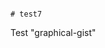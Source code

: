                                                                                                                                                                                                                                                                                                                                                           # test7
Test "graphical-gist"